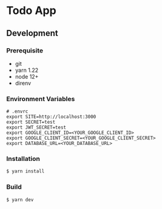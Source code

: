 # Todo App

## Development

### Prerequisite

- git
- yarn 1.22
- node 12+
- direnv

### Environment Variables

```
# .envrc
export SITE=http://localhost:3000
export SECRET=test
export JWT_SECRET=test
export GOOGLE_CLIENT_ID=<YOUR_GOOGLE_CLIENT_ID>
export GOOGLE_CLIENT_SECRET=<YOUR_GOOGLE_CLIENT_SECRET>
export DATABASE_URL=<YOUR_DATABASE_URL>
```

### Installation

```sh
$ yarn install
```

### Build

```sh
$ yarn dev
```
